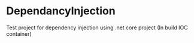 # DependancyInjection
Test project for dependency injection using .net core project (In build IOC container)

